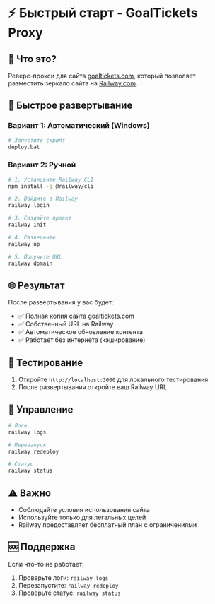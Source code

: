 # ⚡ Быстрый старт - GoalTickets Proxy

## 🎯 Что это?
Реверс-прокси для сайта [goaltickets.com](https://goaltickets.com), который позволяет разместить зеркало сайта на [Railway.com](https://railway.com).

## 🚀 Быстрое развертывание

### Вариант 1: Автоматический (Windows)
```bash
# Запустите скрипт
deploy.bat
```

### Вариант 2: Ручной
```bash
# 1. Установите Railway CLI
npm install -g @railway/cli

# 2. Войдите в Railway
railway login

# 3. Создайте проект
railway init

# 4. Разверните
railway up

# 5. Получите URL
railway domain
```

## 🌐 Результат
После развертывания у вас будет:
- ✅ Полная копия сайта goaltickets.com
- ✅ Собственный URL на Railway
- ✅ Автоматическое обновление контента
- ✅ Работает без интернета (кэширование)

## 📱 Тестирование
1. Откройте `http://localhost:3000` для локального тестирования
2. После развертывания откройте ваш Railway URL

## 🔧 Управление
```bash
# Логи
railway logs

# Перезапуск
railway redeploy

# Статус
railway status
```

## ⚠️ Важно
- Соблюдайте условия использования сайта
- Используйте только для легальных целей
- Railway предоставляет бесплатный план с ограничениями

## 🆘 Поддержка
Если что-то не работает:
1. Проверьте логи: `railway logs`
2. Перезапустите: `railway redeploy`
3. Проверьте статус: `railway status`
